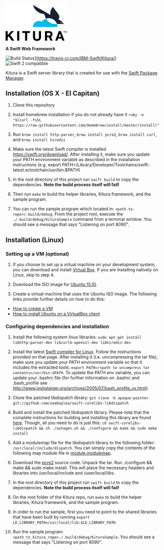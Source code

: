 <img src="Documentation/images/KituraLogo.png" width="200">

**A Swift Web Framework**


![Build Status](https://travis-ci.com/IBM-Swift/Kitura.svg?token=HbPXgFCvQeph5JZPCbdW&branch=master)](https://travis-ci.com/IBM-Swift/Kitura/)
![Swift 2 compatible](https://img.shields.io/badge/swift2-compatible-4BC51D.svg?style=flat)


Kitura is a Swift server library that is created for use with the [Swift Package Manager](https://swift.org/package-manager/).

## Installation (OS X - El Capitan)

1. Clone this repository

2. Install homebrew installation if you do not already have it
`ruby -e "$(curl -fsSL https://raw.githubusercontent.com/Homebrew/install/master/install)"`

3. Run `brew install http-parser`, `brew install pcre2`, `brew install curl`, and `brew install hiredis`

4. Make sure the latest Swift compiler is installed https://swift.org/download/. After installing it, make sure you update your PATH environment variable as described in the installation instructions (e.g. export PATH=/Library/Developer/Toolchains/swift-latest.xctoolchain/usr/bin:$PATH)

5. In the root directory of this project run `swift build` to copy the dependencies. **Note the build process itself will fail!**

6. Then run `make` to build the helper libraries, Kitura framework, and the sample program.

7. You can run the sample program which located in: `<path-to-repo>/.build/debug`. From the project root, execute the `./.build/debug/KituraSample` command from a terminal window. You should see a message that says "Listening on port 8090".

## Installation (Linux)

### Setting up a VM (optional)

1. If you choose to set up a virtual machine on your development system, you can download and install [Virtual Box]( https://www.virtualbox.org/wiki/Downloads). If you are installing natively on Linux, skip to step 4.

2. Download the ISO image for [Ubuntu 15.10](http://www.ubuntu.com/download/desktop).

3. Create a virtual machine that uses the Ubuntu ISO image. The following links provide further details on how to do this:

  * [How to create a VM](https://docs.oracle.com/cd/E26217_01/E26796/html/qs-create-vm.html)
  * [How to install Ubuntu on a VirtualBox client](http://askubuntu.com/questions/64915/how-do-i-install-ubuntu-on-a-virtualbox-client-from-an-iso-image)

### Configuring dependencies and installation

1. Install the following system linux libraries: `sudo apt-get install libhttp-parser-dev libcurl4-openssl-dev libhiredis-dev`

2. Install the latest [Swift compiler for Linux](https://swift.org/download/). Follow the instructions provided on that page. After installing it (i.e. uncompressing the tar file), make sure you update your PATH environment variable so that it includes the extracted tools: `export PATH=/<path to uncompress tar contents>/usr/bin:$PATH`. To update the PATH env variable, you can update your .bashrc file (for further information on .bashrc and .bash_profile see http://www.joshstaiger.org/archives/2005/07/bash_profile_vs.html).

3. Clone the patched libdispatch library: `git clone -b opaque-pointer git://github.com/seabaylea/swift-corelibs-libdispatch`

4. Build and install the patched libdispatch library. Please note that the complete instructions for building and installing this library are found [here](https://github.com/seabaylea/swift-corelibs-libdispatch/blob/opaque-pointer/INSTALL). Though, all you need to do is just this: `cd swift-corelibs-libdispatch && sh ./autogen.sh && ./configure && make && sudo make install`

5. Add a modulemap file for the libdispatch library to the following folder: `/usr/local/include/dispatch`. You can simply copy the contents of the following map module file in [module.modulemap](https://github.com/IBM-Swift/Kitura/blob/master/Sources/Modulemaps/module.modulemap).

6. Download the [pcre2](http://ftp.exim.org/pub/pcre/pcre2-10.20.tar.gz) source code. Unpack the tar. Run ./configure && make && sudo make install. This will place the necessary headers and libraries into /usr/local/include and /user/local/libs.

7. In the root directory of this project run `swift build` to copy the dependencies. **Note the build process itself will fail!**

8. On the root folder of the Kitura repo, run `make` to build the helper libraries, Kitura framework, and the sample program.

9. In order to run the sample, first you need to point to the shared libraries that have been built by running `export LD_LIBRARY_PATH=/usr/local/lib:$LD_LIBRARY_PATH`

10. Run the sample program: `<path_to_kitura_repo>./.build/debug/KituraSample`. You should see a message that says "Listening on port 8090".
